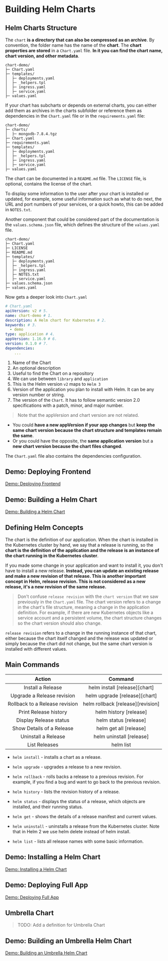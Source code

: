 # Building Helm Charts

## Helm Charts Structure

The `chart` **is a directory that can also be compressed as an archive**. By convention, the folder name has the name of the **chart**. The **chart properties are stored** in a `Chart.yaml` file. **In it you can find the chart name, chart version, and other metadata**. 

```
chart-demo/
├─ Chart.yaml
├─ templates/
│  ├─ deployments.yaml
│  ├─ _helpers.tpl
│  ├─ ingress.yaml
│  ├─ service.yaml
├─ values.yaml
```

If your chart has subcharts or depends on external charts, you can either add them as archives in the charts subfolder or reference them as dependencies in the `Chart.yaml` file or in the `requirements.yaml` file:

```
chart-demo/
├─ charts/
│  ├─ mongodb-7.8.4.tgz
├─ Chart.yaml
├─ requirements.yaml
├─ templates/
│  ├─ deployments.yaml
│  ├─ _helpers.tpl
│  ├─ ingress.yaml
│  ├─ service.yaml
├─ values.yaml
```

The chart can be documented in a `README.md` file. The `LICENSE` file, is optional, contains the license of the chart. 

To display some information to the user after your chart is installed or updated, for example, some useful information such as what to do next, the URL and port numbers of your services, or a quick howto, this can be added in `NOTES.txt`. 

Another component that could be considered part of the documentation is the `values.schema.json` file, which defines the structure of the `values.yaml` file.  

```
chart-demo/
├─ Chart.yaml
├─ LICENSE
├─ README.md
├─ templates/
│  ├─ deployments.yaml
│  ├─ _helpers.tpl
│  ├─ ingress.yaml
│  ├─ NOTES.txt
│  ├─ service.yaml
├─ values.schema.json
├─ values.yaml
```

Now gets a deeper look into `Chart.yaml`

```yaml
# Chart.yaml
apiVersion: v2 # 5.
name: chart-demo # 1.
description: A Helm chart for Kubernetes # 2.
keywords: # 3.
  - demo
type: application # 4.
appVersion: 1.16.0 # 6.
version: 0.1.0 # 7.
dependencies:
    ...
```

1. Name of the Chart
2. An optional description
3. Useful to find the Chart on a repository
4. We can use between `library` and `application`
5. This is the Helm version `v2` maps to `Helm 3`
6. Version of the application you plan to install with Helm. It can be any version number or string.
7. The version of the `Chart`. It has to follow semantic version 2.0 specifications with a patch, minor, and major number.

> Note that the appVersion and chart version are not related. 
 
* You could **have a new appVersion if your app changes** but **keep the same chart version because the chart structure and templates remain the same**. 
* Or you could have the opposite, the **same application version** but a **new chart version because the chart files changed**. 

The `Chart.yaml` file also contains the dependencies configuration.

## Demo: Deploying Frontend

[Demo: Deploying Frontend](./01-deploying-frontend/readme.md)

## Demo: Building a Helm Chart

[Demo: Building a Helm Chart](./02-building-helm-chart/01-creating-chart.md)

## Defining Helm Concepts

The chart is the definition of our application. When the chart is installed in the Kubernetes cluster by hand, we say that a release is running, so the **chart is the definition of the application and the release is an instance of the chart running in the Kubernetes cluster**. 

If you made some change in your application and want to install it, you don't have to install a new release. **Instead, you can update an existing release and make a new revision of that release. This is another important concept in Helm, release revision. This is not considered as a new release, it's a new revision of the same release.** 

> Don't confuse `release revision` with the `chart version` that we saw previously in the `Chart.yaml` file. The chart version refers to a change in the chart's file structure, meaning a change in the application definition. For example, if there are new Kubernetes objects like a service account and a persistent volume, the chart structure changes so the chart version should also change. 

`release revision` refers to a change in the running instance of that chart, either because the chart itself changed and the release was updated or simply because the chart did not change, but the same chart version is installed with different values. 

## Main Commands

|             Action             |              Command              |
| :----------------------------: | :-------------------------------: |
|       Install a Release        |   helm install [release][chart]   |
|   Upgrade a Release revision   |   helm upgrade [release][chart]   |
| Rollback to a Release revision | helm rollback [release][revision] |
|     Print Release history      |      helm history [release]       |
|     Display Release status     |       helm status [release]       |
|   Show Details of a Release    |      helm get all [release]       |
|      Uninstall a Release       |     helm uninstall [release]      |
|         List Releases          |             helm list             |

* `helm install` - installs a chart as a release. 

* `helm upgrade` - upgrades a release to a new revision. 

* `helm rollback` - rolls backs a release to a previous revision. For example, if you find a bug and want to go back to the previous revision. 

* `helm history` - lists the revision history of a release. 

* `helm status` - displays the status of a release, which objects are installed, and their running status. 

* `helm get` - shows the details of a release manifest and current values. 

* `helm uninstall` - uninstalls a release from the Kubernetes cluster. Note that in Helm 2 we use helm delete instead of helm install. 

* `helm list` - lists all release names with some basic information.

## Demo: Installing a Helm Chart

[Demo: Installing a Helm Chart](./02-building-helm-chart/02-installing-chart.md.md)

## Demo: Deploying Full App

[Demo: Deploying Full App](./03-deploying-full-app/readme.md)

## Umbrella Chart

> TODO: Add a definition for Umbrella Chart

## Demo: Building an Umbrella Helm Chart

[Demo: Building an Umbrella Helm Chart](./04-building-umbrella-chart/readme.md)